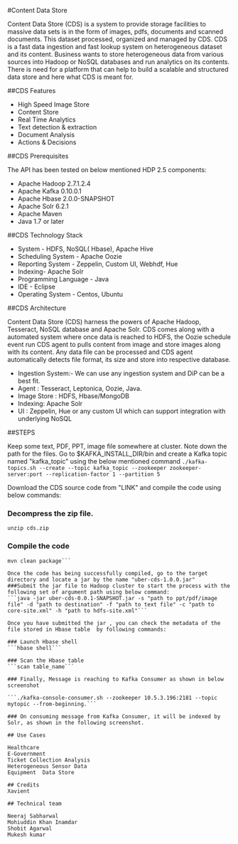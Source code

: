 #Content Data Store

Content Data Store (CDS) is a system to provide storage facilities to massive data sets is in the form of images, pdfs, documents and scanned documents. This dataset processed, organized and managed by CDS. CDS is a fast data ingestion and fast lookup system on heterogeneous dataset and its content.
Business wants to store heterogeneous data from various sources into Hadoop or NoSQL databases and run analytics on its contents. There is need for a platform that can help to build a scalable and structured data store and here what CDS is meant for.


##CDS Features

-   High Speed Image Store
-   Content Store
-   Real Time Analytics
-   Text detection  & extraction
-   Document Analysis
-   Actions & Decisions


##CDS Prerequisites

The API has been tested on below mentioned HDP 2.5 components:

-   Apache Hadoop 2.7.1.2.4
-   Apache Kafka 0.10.0.1
-   Apache Hbase 2.0.0-SNAPSHOT
-   Apache Solr  6.2.1
-   Apache Maven
-   Java 1.7 or later

##CDS Technology Stack

-   System - HDFS, NoSQL( Hbase),  Apache Hive
-   Scheduling System - Apache Oozie
-   Reporting System - Zeppelin, Custom UI, Webhdf, Hue
-   Indexing- Apache Solr
-   Programming Language - Java
-   IDE - Eclipse
-   Operating System - Centos, Ubuntu

##CDS Architecture

Content Data Store (CDS) harness the powers of Apache Hadoop, Tesseract, NoSQL database and Apache Solr. 
CDS comes along with a automated system where once data is reached to HDFS, the Oozie schedule event run CDS agent to pulls content from image and store images along with its content. Any data file can be processed  and CDS agent automatically detects file format, its size and store into respective database.


-   Ingestion System:- We can use any ingestion system and DiP can be a best fit.
-   Agent : Tesseract, Leptonica, Oozie, Java.
-   Image Store : HDFS, Hbase/MongoDB
-   Indexing: Apache Solr
-   UI : Zeppelin, Hue or any custom UI which can support integration with underlying NoSQL



##STEPS

Keep some text, PDF, PPT, image file somewhere at cluster. Note down the path for the files.
Go to $KAFKA_INSTALL_DIR/bin and create a Kafka topic named "kafka_topic" using the below mentioned command
```./kafka-topics.sh --create --topic kafka_topic --zookeeper zookeeper-server:port --replication-factor 1 --partition 5```

Download the CDS  source code from "LINK" and compile the code using below commands:

### Decompress the zip file.
```unzip cds.zip```

### Compile the code
```cd cds
mvn clean package```

Once the code has being successfully compiled, go to the target directory and locate a jar by the name "uber-cds-1.0.0.jar"
###Submit the jar file to Hadoop cluster to start the process with the following set of argument path using below command:
```java -jar uber-cds-0.0.1-SNAPSHOT.jar -s "path to ppt/pdf/image file" -d "path to destination" -f "path to text file" -c "path to core-site.xml" -h "path to hdfs-site.xml"```

Once you have submitted the jar , you can check the metadata of the file stored in Hbase table  by following commands:

### Launch Hbase shell
```hbase shell```

### Scan the Hbase table
```scan table_name```

### Finally, Message is reaching to Kafka Consumer as shown in below screenshot

```./kafka-console-consumer.sh --zookeeper 10.5.3.196:2181 --topic mytopic --from-beginning.```

### On consuming message from Kafka Consumer, it will be indexed by Solr, as shown in the following screenshot.

## Use Cases

Healthcare
E-Government
Ticket Collection Analysis
Heterogeneous Sensor Data
Equipment  Data Store

## Credits
Xavient

## Technical team

Neeraj Sabharwal
Mohiuddin Khan Inamdar
Shobit Agarwal
Mukesh kumar


